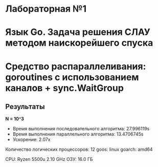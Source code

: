 # Лабораторная №1
# Язык Go. Задача решения СЛАУ методом наискорейшего спуска
# Средство распараллеливания: goroutines с использованием каналов + sync.WaitGroup
## Результаты
**N = 10^3**
- Время выполнения последовательного алгоритма: 27.996119s
- Время выполнения параллельного алгоритма: 13.4706745s
- Ускорение: 2.07x

Количество логических процессоров: 12
goos: linux
goarch: amd64

CPU: Ryzen 5500u 2.10 GHz
ОЗУ: 16.0 ГБ
